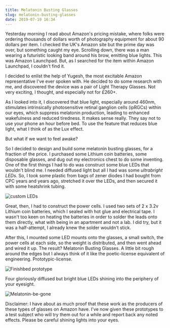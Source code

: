 ```yaml
---
title: Melatonin Busting Glasses
slug: melatonin-busting-glasses
date: 2019-07-19 16:34
---
```


Yesterday morning I read about Amazon's pricing mistake, where folks were ordering thousands of dollars worth of photography equipment for about 90 dollars per item. I checked the UK's Amazon site but the prime day was over, but something caught my eye. Scrolling down, there was a man wearing a futuristic looking band around his brow, emitting blue lights. This was Amazon Launchpad. But, as I searched for the item within Amazon Launchpad, I couldn't find it.

I decided to enlist the help of Yugesh, the most excitable Amazon representative I've ever spoken with. He decided to do some research with me, and discovered the device was a pair of Light Therapy Glasses. Not very exciting, I thought, and especially not for £260+.

As I looked into it, I discovered that blue light, especially around 460nm, stimulates intrinsically photosensitive retinal ganglion cells (ipRGCs) within our eyes, which suppress melatonin production, leading to enhanced wakefulness and reduced tiredness. It makes sense really. They say not to use your phone an hour before bed. To use the feature that reduces blue light, what I think of as the Lux effect.

But what if we want to feel awake?

So I decided to design and build some melatonin busting glasses, for a fraction of the price. I purchased some Lithium coin batteries, some disposable glasses, and dug out my electronics chest to do some inventing. One of the first things I had to do was construct some blue LEDs that wouldn't blind me. I needed diffused light but all I had was some _ultrabright LEDs_. So, I took some plastic from bags of zener diodes I had bought from CPC years and years ago, stretched it over the LEDs, and then secured it with some heatshrink tubing.

![custom LEDs](https://i.imgur.com/MLzSARQ.png)

Great, then, I had to construct the power cells. I used two sets of 2 x 3.2v Lithium coin batteries, which I sealed with hot glue and electrical tape. I wasn't too keen on heating the batteries in order to solder the leads onto them directly, what with being in an apartment and not a lab. I did try, but it was a half-attempt, I already knew the solder wouldn't stick.

After this, I mounted some LED mounts onto the glasses, a small switch, the power cells at each side, so the weight is distributed, and then went ahead and wired it up. The result? Melatonin Busting Glasses. A little bit rough around the edges but I always think of it like the poetic-license equivalent of engineering. Prototypic-license.

![Finishbed prototype](https://i.imgur.com/lgh678Q.png)

Four gloriously diffused but bright blue LEDs shining into the periphery of your eyesight.

![Melatonin-be-gone](https://i.imgur.com/3z6I3LB.png)

Disclaimer: I have about as much proof that these work as the producers of these types of glasses on Amazon have. I've now given these prototypes to a test subject who will try them out for a while and report back any noted effects. Please be careful shining lights into your eyes.
